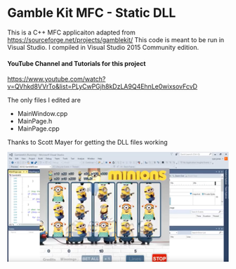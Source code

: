 # Gamble Kit MFC - Static DLL
This is a C++ MFC applicaiton adapted from https://sourceforge.net/projects/gamblekit/
This code is meant to be run in Visual Studio. I compiled in Visual Studio 2015 Community edition.

#### YouTube Channel and Tutorials for this project
https://www.youtube.com/watch?v=QVhkd8VVrTo&list=PLyCwPGjh8kDzLA9Q4EhnLe0wixsovFcvD

The only files I edited are
- MainWindow.cpp 
- MainPage.h 
- MainPage.cpp 

Thanks to Scott Mayer for getting the DLL files working

<img src="mfc-screenshot.png" />

